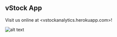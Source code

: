 ## vStock App

Visit us online at <vstockanalytics.herokuapp.com>!

![alt text](http://vstockanalytics.herokuapp.com/assets/img/vstock%20logo/vstock-black.png "vStock Logo")
